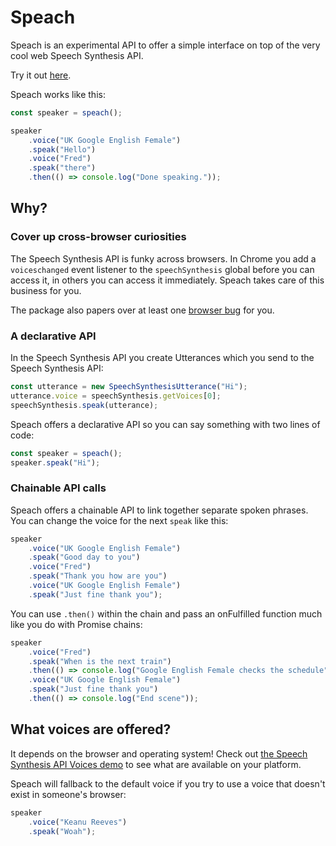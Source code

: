 # Speach

Speach is an experimental API to offer a simple interface on top of the very cool web Speech Synthesis API.

Try it out [here](https://speach.glitch.me/).

Speach works like this:

```js
const speaker = speach();

speaker
    .voice("UK Google English Female")
    .speak("Hello")
    .voice("Fred")
    .speak("there")
    .then(() => console.log("Done speaking."));
```

## Why?

### Cover up cross-browser curiosities

The Speech Synthesis API is funky across browsers. In Chrome you add a `voiceschanged` event listener to the `speechSynthesis` global before you can access it, in others you can access it immediately. Speach takes care of this business for you.

The package also papers over at least one [browser bug](https://github.com/ericandrewlewis/speach/blob/e8350c4a1f8a019440828cdcf3824c294aaaf527/script.js#L65-L68) for you.

### A declarative API

In the Speech Synthesis API you create Utterances which you send to the Speech Synthesis API:

```js
const utterance = new SpeechSynthesisUtterance("Hi");
utterance.voice = speechSynthesis.getVoices[0];
speechSynthesis.speak(utterance);
```

Speach offers a declarative API so you can say something with two lines of code:

```js
const speaker = speach();
speaker.speak("Hi");
```

### Chainable API calls

Speach offers a chainable API to link together separate spoken phrases. You can change the voice for the next `speak` like this:

```js
speaker
    .voice("UK Google English Female")
    .speak("Good day to you")
    .voice("Fred")
    .speak("Thank you how are you")
    .voice("UK Google English Female")
    .speak("Just fine thank you");
```

You can use `.then()` within the chain and pass an onFulfilled function much like you do with Promise chains:

```js
speaker
    .voice("Fred")
    .speak("When is the next train")
    .then(() => console.log("Google English Female checks the schedule"))
    .voice("UK Google English Female")
    .speak("Just fine thank you")
    .then(() => console.log("End scene"));
```

## What voices are offered?

It depends on the browser and operating system! Check out [the Speech Synthesis API Voices demo](https://speech-synthesis-api-voices-demo.glitch.me/) to see what are available on your platform.

Speach will fallback to the default voice if you try to use a voice that doesn't exist in someone's browser:

```js
speaker
    .voice("Keanu Reeves")
    .speak("Woah");
```
